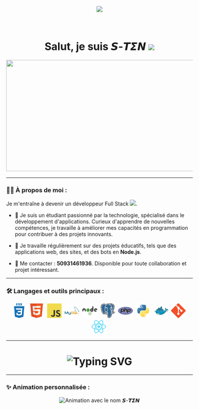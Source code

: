 <div id="header" align="center">
  <img src="https://i.imgur.com/E0O29EX.gif/tumblr_pun53hNdAw1t2ijmjo1_540.gif" height="200"/> <br> <br>
  <img src="https://komarev.com/ghpvc/?username=dark-s-ten&style=flat-square&color=blue" alt=""/>
</div>

<h1 align="center">
  Salut, je suis 𝙎-𝙏𝞢𝞜
  <img src="https://media.giphy.com/media/hvRJCLFzcasrR4ia7z/giphy.gif" width="30px"/>
</h1>

<div align="center">
   <img src="https://media.giphy.com/media/dWesBcTLavkZuG35MI/giphy.gif" width="600" height="300"/>
</div>

---

### :man_technologist: À propos de moi :

Je m'entraîne à devenir un développeur Full Stack <img src="https://media.giphy.com/media/WUlplcMpOCEmTGBtBW/giphy.gif" width="30">.

- 🔭 Je suis un étudiant passionné par la technologie, spécialisé dans le développement d'applications. Curieux d'apprendre de nouvelles compétences, je travaille à améliorer mes capacités en programmation pour contribuer à des projets innovants.

- 🌱 Je travaille régulièrement sur des projets éducatifs, tels que des applications web, des sites, et des bots en **Node.js**.

- 📱 Me contacter : **50931461936**. Disponible pour toute collaboration et projet intéressant.

---

### :hammer_and_wrench: Langages et outils principaux :

<div align="center">
  <img src="https://github.com/devicons/devicon/blob/master/icons/css3/css3-plain-wordmark.svg"  title="CSS3" alt="CSS" width="40" height="40"/>&nbsp;
  <img src="https://github.com/devicons/devicon/blob/master/icons/html5/html5-original.svg" title="HTML5" alt="HTML" width="40" height="40"/>&nbsp;
  <img src="https://github.com/devicons/devicon/blob/master/icons/javascript/javascript-original.svg" title="JavaScript" alt="JavaScript" width="40" height="40"/>&nbsp;
  <img src="https://github.com/devicons/devicon/blob/master/icons/mysql/mysql-original-wordmark.svg" title="MySQL"  alt="MySQL" width="40" height="40"/>&nbsp;
  <img src="https://github.com/devicons/devicon/blob/master/icons/nodejs/nodejs-original-wordmark.svg" title="NodeJS" alt="NodeJS" width="40" height="40"/>&nbsp;
  <img src="https://github.com/devicons/devicon/blob/master/icons/postgresql/postgresql-original.svg" title="PostgreSQL" alt="PostgreSQL" width="40" height="40"/>&nbsp;
  <img src="https://github.com/devicons/devicon/blob/master/icons/php/php-original.svg" title="PHP" alt="PHP" width="40" height="40"/>&nbsp;
  <img src="https://github.com/devicons/devicon/blob/master/icons/python/python-original.svg" title="Python" alt="Python" width="40" height="40"/>&nbsp;
  <img src="https://github.com/devicons/devicon/blob/master/icons/docker/docker-original.svg" title="Docker" alt="Docker" width="40" height="40"/>&nbsp;
  <img src="https://github.com/devicons/devicon/blob/master/icons/git/git-original.svg" title="Git" alt="Git" width="40" height="40"/>&nbsp;
  <img src="https://github.com/devicons/devicon/blob/master/icons/react/react-original.svg" title="React" alt="React" width="40" height="40"/>&nbsp;
</div>

---

<h1 align="center">
  <img src="https://readme-typing-svg.demolab.com?font=Fira+Code&size=30&pause=1000&color=FF0000&background=FFFFFF00&center=true&vCenter=true&width=435&lines=👾+DRK_ST㊙️;WhatsApp+Multi-Device+Bot" alt="Typing SVG" />
</h1>

---

### :sparkles: Animation personnalisée :

<p align="center">
  <img src="https://media.giphy.com/media/du3J3cXyzhj75IOgvA/giphy.gif" width="300" height="200" alt="Animation avec le nom 𝙎-𝙏𝞢𝞜"/>
</p>
